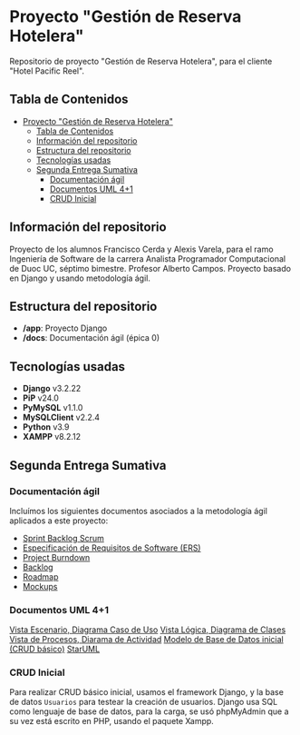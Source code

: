 # Proyecto "Gestión de Reserva Hotelera"

Repositorio de proyecto "Gestión de Reserva Hotelera", para el cliente "Hotel Pacific Reel".


## Tabla de Contenidos
- [Proyecto "Gestión de Reserva Hotelera"](#proyecto-gestión-de-reserva-hotelera)
  - [Tabla de Contenidos](#tabla-de-contenidos)
  - [Información del repositorio](#información-del-repositorio)
  - [Estructura del repositorio](#estructura-del-repositorio)
  - [Tecnologías usadas](#tecnologías-usadas)
  - [Segunda Entrega Sumativa](#segunda-entrega-sumativa)
    - [Documentación ágil](#documentación-ágil)
    - [Documentos UML 4+1](#documentos-uml-41)
    - [CRUD Inicial](#crud-inicial)

## Información del repositorio

Proyecto de los alumnos Francisco Cerda y Alexis Varela, para el ramo Ingeniería de Software de la carrera Analista Programador Computacional de Duoc UC, séptimo bimestre.
Profesor Alberto Campos.
Proyecto basado en Django y usando metodología ágil.

## Estructura del repositorio

- **/app**: Proyecto Django
- **/docs**: Documentación ágil (épica 0)

## Tecnologías usadas

- **Django** v3.2.22
- **PiP** v24.0
- **PyMySQL** v1.1.0
- **MySQLClient** v2.2.4
- **Python** v3.9
- **XAMPP** v8.2.12

## Segunda Entrega Sumativa

### Documentación ágil

Incluímos los siguientes documentos asociados a la metodología ágil aplicados a este proyecto:

- [Sprint Backlog Scrum](https://trello.com/b/4irnkfkE/mi-tablero-de-trello)
- [Especificación de Requisitos de Software (ERS)](https://docs.google.com/document/d/1PIWNv1u6OgBg2Zsda_fWa5ohXQVEsUdllMhF8dopO7E/edit)
- [Project Burndown](https://docs.google.com/document/d/1YKuBOhwqG4wKJPqL_gR4EsRGOAwtXTZjRLudC9kapso/edit)
- [Backlog](https://docs.google.com/spreadsheets/d/1B4AFqD1WjJ7tT_I5bTpgJuQ5kzuzWbCVER1I_9zXkz4/edit)
- [Roadmap](https://miro.com/app/board/uXjVKcyKVqw=/)
- [Mockups](https://www.figma.com/file/GPBmbzOKzh6pttl0rZtYCu/e2_grupo2_ui_s6?type=design&node-id=0%3A1&mode=design&t=PTx97l9v0fRFFB8z-1)

### Documentos UML 4+1

[Vista Escenario, Diagrama Caso de Uso](https://github.com/frcerdas/reservas-pacific-reef/blob/main/docs/VISTA%20ESCENARIO;%20DIAGRAMA%20DE%20CASO%20DE%20USO.png?raw=true)
[Vista Lógica, Diagrama de Clases](https://github.com/frcerdas/reservas-pacific-reef/blob/main/docs/VISTA%20LOGICA%20DIAGRAMA%20DE%20CLASES.png?raw=true)
[Vista de Procesos, Diarama de Actividad](https://github.com/frcerdas/reservas-pacific-reef/blob/main/docs/VISTA%20DE%20PROCESO%20DIAGRAMA%20DE%20ACTIVIDAD.png?raw=true)
[Modelo de Base de Datos inicial (CRUD básico)](https://github.com/frcerdas/reservas-pacific-reef/blob/main/docs/MODELO%20DE%20BASE%20DE%20DATOS%20INICIAL.png?raw=true)
[StarUML](https://github.com/frcerdas/reservas-pacific-reef/blob/alexis/Documentacion/UML%204%2B1.mdj)

### CRUD Inicial

Para realizar CRUD básico inicial, usamos el framework Django, y la base de datos `Usuarios` para testear la creación de usuarios.  Django usa SQL como lenguaje de base de datos, para la carga, se usó phpMyAdmin que a su vez está escrito en PHP, usando el paquete Xampp.